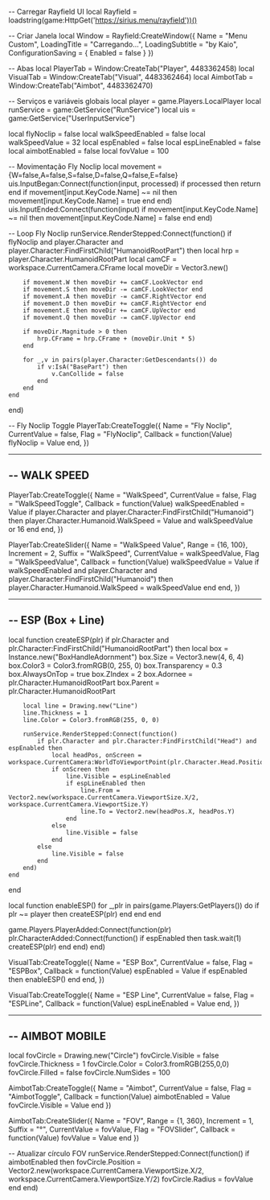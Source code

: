 -- Carregar Rayfield UI
local Rayfield = loadstring(game:HttpGet('https://sirius.menu/rayfield'))()

-- Criar Janela
local Window = Rayfield:CreateWindow({
   Name = "Menu Custom",
   LoadingTitle = "Carregando...",
   LoadingSubtitle = "by Kaio",
   ConfigurationSaving = { Enabled = false }
})

-- Abas
local PlayerTab = Window:CreateTab("Player", 4483362458)
local VisualTab = Window:CreateTab("Visual", 4483362464)
local AimbotTab = Window:CreateTab("Aimbot", 4483362470)

-- Serviços e variáveis globais
local player = game.Players.LocalPlayer
local runService = game:GetService("RunService")
local uis = game:GetService("UserInputService")

local flyNoclip = false
local walkSpeedEnabled = false
local walkSpeedValue = 32
local espEnabled = false
local espLineEnabled = false
local aimbotEnabled = false
local fovValue = 100

-- Movimentação Fly Noclip
local movement = {W=false,A=false,S=false,D=false,Q=false,E=false}
uis.InputBegan:Connect(function(input, processed)
    if processed then return end
    if movement[input.KeyCode.Name] ~= nil then
        movement[input.KeyCode.Name] = true
    end
end)
uis.InputEnded:Connect(function(input)
    if movement[input.KeyCode.Name] ~= nil then
        movement[input.KeyCode.Name] = false
    end
end)

-- Loop Fly Noclip
runService.RenderStepped:Connect(function()
    if flyNoclip and player.Character and player.Character:FindFirstChild("HumanoidRootPart") then
        local hrp = player.Character.HumanoidRootPart
        local camCF = workspace.CurrentCamera.CFrame
        local moveDir = Vector3.new()

        if movement.W then moveDir += camCF.LookVector end
        if movement.S then moveDir -= camCF.LookVector end
        if movement.A then moveDir -= camCF.RightVector end
        if movement.D then moveDir += camCF.RightVector end
        if movement.E then moveDir += camCF.UpVector end
        if movement.Q then moveDir -= camCF.UpVector end

        if moveDir.Magnitude > 0 then
            hrp.CFrame = hrp.CFrame + (moveDir.Unit * 5)
        end

        for _,v in pairs(player.Character:GetDescendants()) do
            if v:IsA("BasePart") then
                v.CanCollide = false
            end
        end
    end
end)

-- Fly Noclip Toggle
PlayerTab:CreateToggle({
   Name = "Fly Noclip",
   CurrentValue = false,
   Flag = "FlyNoclip",
   Callback = function(Value)
      flyNoclip = Value
   end,
})

-------------------------------------------------------------------
-- WALK SPEED
-------------------------------------------------------------------
PlayerTab:CreateToggle({
   Name = "WalkSpeed",
   CurrentValue = false,
   Flag = "WalkSpeedToggle",
   Callback = function(Value)
      walkSpeedEnabled = Value
      if player.Character and player.Character:FindFirstChild("Humanoid") then
          player.Character.Humanoid.WalkSpeed = Value and walkSpeedValue or 16
      end
   end,
})

PlayerTab:CreateSlider({
   Name = "WalkSpeed Value",
   Range = {16, 100},
   Increment = 2,
   Suffix = "WalkSpeed",
   CurrentValue = walkSpeedValue,
   Flag = "WalkSpeedValue",
   Callback = function(Value)
      walkSpeedValue = Value
      if walkSpeedEnabled and player.Character and player.Character:FindFirstChild("Humanoid") then
          player.Character.Humanoid.WalkSpeed = walkSpeedValue
      end
   end,
})

-------------------------------------------------------------------
-- ESP (Box + Line)
-------------------------------------------------------------------
local function createESP(plr)
    if plr.Character and plr.Character:FindFirstChild("HumanoidRootPart") then
        local box = Instance.new("BoxHandleAdornment")
        box.Size = Vector3.new(4, 6, 4)
        box.Color3 = Color3.fromRGB(0, 255, 0)
        box.Transparency = 0.3
        box.AlwaysOnTop = true
        box.ZIndex = 2
        box.Adornee = plr.Character.HumanoidRootPart
        box.Parent = plr.Character.HumanoidRootPart

        local line = Drawing.new("Line")
        line.Thickness = 1
        line.Color = Color3.fromRGB(255, 0, 0)

        runService.RenderStepped:Connect(function()
            if plr.Character and plr.Character:FindFirstChild("Head") and espEnabled then
                local headPos, onScreen = workspace.CurrentCamera:WorldToViewportPoint(plr.Character.Head.Position)
                if onScreen then
                    line.Visible = espLineEnabled
                    if espLineEnabled then
                        line.From = Vector2.new(workspace.CurrentCamera.ViewportSize.X/2, workspace.CurrentCamera.ViewportSize.Y)
                        line.To = Vector2.new(headPos.X, headPos.Y)
                    end
                else
                    line.Visible = false
                end
            else
                line.Visible = false
            end
        end)
    end
end

local function enableESP()
    for _,plr in pairs(game.Players:GetPlayers()) do
        if plr ~= player then
            createESP(plr)
        end
    end
end

game.Players.PlayerAdded:Connect(function(plr)
    plr.CharacterAdded:Connect(function()
        if espEnabled then
            task.wait(1)
            createESP(plr)
        end
    end)
end)

VisualTab:CreateToggle({
   Name = "ESP Box",
   CurrentValue = false,
   Flag = "ESPBox",
   Callback = function(Value)
      espEnabled = Value
      if espEnabled then enableESP() end
   end,
})

VisualTab:CreateToggle({
   Name = "ESP Line",
   CurrentValue = false,
   Flag = "ESPLine",
   Callback = function(Value)
      espLineEnabled = Value
   end,
})

-------------------------------------------------------------------
-- AIMBOT MOBILE
-------------------------------------------------------------------
local fovCircle = Drawing.new("Circle")
fovCircle.Visible = false
fovCircle.Thickness = 1
fovCircle.Color = Color3.fromRGB(255,0,0)
fovCircle.Filled = false
fovCircle.NumSides = 100

AimbotTab:CreateToggle({
    Name = "Aimbot",
    CurrentValue = false,
    Flag = "AimbotToggle",
    Callback = function(Value)
        aimbotEnabled = Value
        fovCircle.Visible = Value
    end
})

AimbotTab:CreateSlider({
    Name = "FOV",
    Range = {1, 360},
    Increment = 1,
    Suffix = "°",
    CurrentValue = fovValue,
    Flag = "FOVSlider",
    Callback = function(Value)
        fovValue = Value
    end
})

-- Atualizar círculo FOV
runService.RenderStepped:Connect(function()
    if aimbotEnabled then
        fovCircle.Position = Vector2.new(workspace.CurrentCamera.ViewportSize.X/2, workspace.CurrentCamera.ViewportSize.Y/2)
        fovCircle.Radius = fovValue
    end
end)
